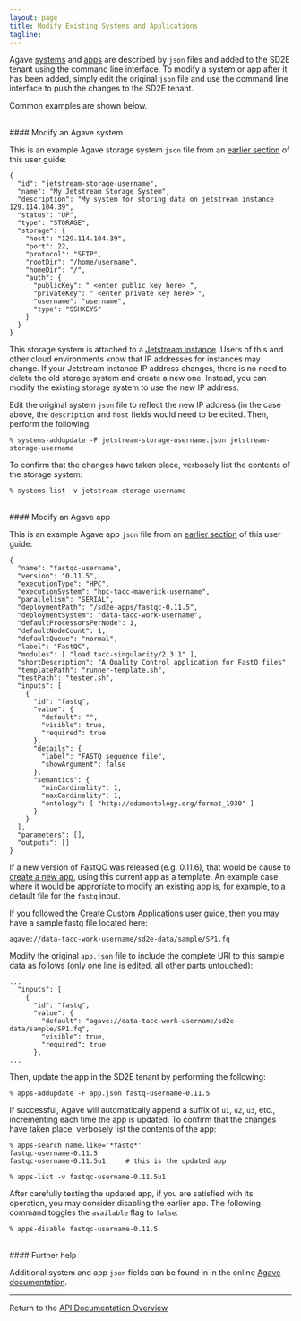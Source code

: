 ```yaml
---
layout: page
title: Modify Existing Systems and Applications
tagline:
---
```


Agave [systems](create_systems.md) and [apps](create_app.md) are described by
`json` files and added to the SD2E tenant using the command line interface. To
modify a system or app after it has been added, simply edit the original `json`
file and use the command line interface to push the changes to the SD2E tenant.

Common examples are shown below.


<br>
#### Modify an Agave system

This is an example Agave storage system `json` file from an
[earlier section](create_systems.md) of this user guide:
```
{
  "id": "jetstream-storage-username",
  "name": "My Jetstream Storage System",
  "description": "My system for storing data on jetstream instance 129.114.104.39",
  "status": "UP",
  "type": "STORAGE",
  "storage": {
    "host": "129.114.104.39",
    "port": 22,
    "protocol": "SFTP",
    "rootDir": "/home/username",
    "homeDir": "/",
    "auth": {
      "publicKey": " <enter public key here> ",
      "privateKey": " <enter private key here> ",
      "username": "username",
      "type": "SSHKEYS"
    }
  }
}
```

This storage system is attached to a [Jetstream instance](https://jetstream-cloud.org/).
Users of this and other cloud environments know that IP addresses for instances may
change. If your Jetstream instance IP address changes, there is no need to delete the old
storage system and create a new one. Instead, you can modify the existing storage system
to use the new IP address.

Edit the original system `json` file to reflect the new IP address (in the case above,
the `description` and `host` fields would need to be edited. Then, perform the 
following:
```
% systems-addupdate -F jetstream-storage-username.json jetstream-storage-username
```

To confirm that the changes have taken place, verbosely list the contents of the
storage system:
```
% systems-list -v jetstream-storage-username
```

<br>
#### Modify an Agave app

This is an example Agave app `json` file from an
[earlier section](create_app_04.md) of this user guide:
```
{
  "name": "fastqc-username",
  "version": "0.11.5",
  "executionType": "HPC",
  "executionSystem": "hpc-tacc-maverick-username",
  "parallelism": "SERIAL",
  "deploymentPath": "/sd2e-apps/fastqc-0.11.5",
  "deploymentSystem": "data-tacc-work-username",
  "defaultProcessorsPerNode": 1,
  "defaultNodeCount": 1,
  "defaultQueue": "normal",
  "label": "FastQC",
  "modules": [ "load tacc-singularity/2.3.1" ],
  "shortDescription": "A Quality Control application for FastQ files",
  "templatePath": "runner-template.sh",
  "testPath": "tester.sh",
  "inputs": [
    {
      "id": "fastq",
      "value": {
        "default": "",
        "visible": true,
        "required": true
      },
      "details": {
        "label": "FASTQ sequence file",
        "showArgument": false
      },
      "semantics": {
        "minCardinality": 1,
        "maxCardinality": 1,
        "ontology": [ "http://edamontology.org/format_1930" ]
      }
    }
  ],
  "parameters": [],
  "outputs": []
}
```

If a new version of FastQC was released (e.g. 0.11.6), that would be cause to 
[create a new app](create_app.md), using this current app as a template. An 
example case where it would be approriate to modify an existing app is,
for example, to a default file for the `fastq` input. 

If you followed the [Create Custom Applications](create_app.md) user guide,
then you may have a sample fastq file located here:

`agave://data-tacc-work-username/sd2e-data/sample/SP1.fq`

Modify the original `app.json` file to include the complete URI to this sample
data as follows (only one line is edited, all other parts untouched):
```
...
  "inputs": [
    {
      "id": "fastq",
      "value": {
        "default": "agave://data-tacc-work-username/sd2e-data/sample/SP1.fq",
        "visible": true,
        "required": true
      },
...
```

Then, update the app in the SD2E tenant by performing the following:
```
% apps-addupdate -F app.json fastq-username-0.11.5
```

If successful, Agave will automatically append a suffix of `u1`, `u2`, `u3`, etc.,
incrementing each time the app is updated. To confirm that the changes have taken
place, verbosely list the contents of the app:
```
% apps-search name.like='*fastq*'
fastqc-username-0.11.5
fastqc-username-0.11.5u1     # this is the updated app

% apps-list -v fastqc-username-0.11.5u1
```

After carefully testing the updated app, if you are satisfied with its operation,
you may consider disabling the earlier app. The following command toggles the 
`available` flag to `false`:
```
% apps-disable fastqc-username-0.11.5
```


<br>
#### Further help

Additional system and app `json` fields can be found in in the online
[Agave documentation](http://developer.tacc.cloud/).



---
Return to the [API Documentation Overview](../index.md)
